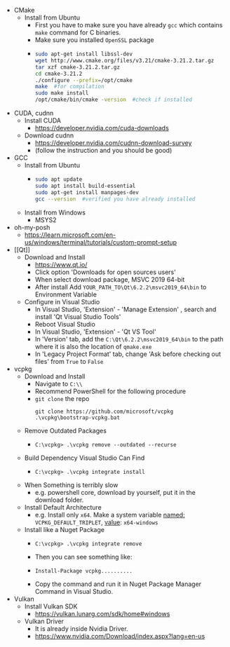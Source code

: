- CMake
	- Install from Ubuntu
		- First you have to make sure you have already `gcc` which contains `make` command for C binaries.
		- Make sure you installed `OpenSSL` package
		- ```bash
		  sudo apt-get install libssl-dev
		  wget http://www.cmake.org/files/v3.21/cmake-3.21.2.tar.gz
		  tar xzf cmake-3.21.2.tar.gz
		  cd cmake-3.21.2
		  ./configure --prefix=/opt/cmake
		  make  #for compilation
		  sudo make install  
		  /opt/cmake/bin/cmake -version  #check if installed
		  ```
- CUDA, cudnn
	- Install CUDA
		- https://developer.nvidia.com/cuda-downloads
	- Download cudnn
		- https://developer.nvidia.com/cudnn-download-survey
		- (follow the instruction and you should be good)
- GCC
	- Install from Ubuntu
		- ```bash
		  sudo apt update
		  sudo apt install build-essential
		  sudo apt-get install manpages-dev
		  gcc --version  #verified you have already installed
		  ```
	- Install from Windows
		- MSYS2
- oh-my-posh
	- https://learn.microsoft.com/en-us/windows/terminal/tutorials/custom-prompt-setup
- [[Qt]]
	- Download and Install
		- https://www.qt.io/
		- Click option 'Downloads for open sources users'
		- When select download package, MSVC 2019 64-bit
		- After install Add `YOUR_PATH_TO\Qt\6.2.2\msvc2019_64\bin` to Environment Variable
	- Configure in Visual Studio
		- In Visual Studio, 'Extension' - 'Manage Extension' , search and install 'Qt Visual Studio Tools'
		- Reboot Visual Studio
		- In Visual Studio, 'Extension' - 'Qt VS Tool'
		- In 'Version' tab, add the  `C:\Qt\6.2.2\msvc2019_64\bin`  to the path where it is also the location of  `qmake.exe`
		- In 'Legacy Project Format' tab, change 'Ask before checking out files' from  `True`  to  `False`
- vcpkg
	- Download and Install
		- Navigate to `C:\\`
		- Recommend PowerShell for the following procedure
		- `git clone` the repo
		  ```shell
		  git clone https://github.com/microsoft/vcpkg
		  .\vcpkg\bootstrap-vcpkg.bat
		  ```
	- Remove Outdated Packages
		- ```shell
		  C:\vcpkg> .\vcpkg remove --outdated --recurse
		  ```
	- Build Dependency Visual Studio Can Find
		- ```shell
		  C:\vcpkg> .\vcpkg integrate install
		  ```
	- When Something is terribly slow
		- e.g. powershell core, download by yourself, put it in the download folder.
	- Install Default Architecture
		- e.g. Install only `x64`. Make a system variable <u>named:</u> `VCPKG_DEFAULT_TRIPLET`, <u>value</u>: `x64-windows`
	- Install like a Nuget Package
		- ```shell
		  C:\vcpkg> .\vcpkg integrate remove
		  ```
		- Then you can see something like:
		- ```shell
		  Install-Package vcpkg..........
		  ```
		- Copy the command and run it in Nuget Package Manager Command in Visual Studio.
- Vulkan
	- Install Vulkan SDK
		- https://vulkan.lunarg.com/sdk/home#windows
	- Vulkan Driver
		- It is already inside Nvidia Driver.
		- https://www.nvidia.com/Download/index.aspx?lang=en-us